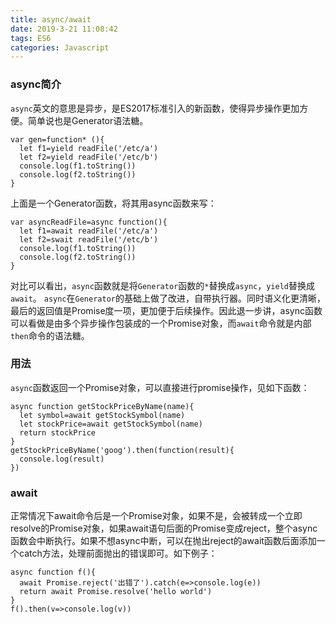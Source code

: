 ```yaml
---
title: async/await
date: 2019-3-21 11:08:42
tags: ES6
categories: Javascript
---
```

### async简介
`async`英文的意思是异步，是ES2017标准引入的新函数，使得异步操作更加方便。简单说也是Generator语法糖。<!-- more -->
```
var gen=function* (){
  let f1=yield readFile('/etc/a')
  let f2=yield readFile('/etc/b')
  console.log(f1.toString())
  console.log(f2.toString())
}
```
上面是一个Generator函数，将其用async函数来写：
```
var asyncReadFile=async function(){
  let f1=await readFile('/etc/a')
  let f2=swait readFile('/etc/b')
  console.log(f1.toString())
  console.log(f2.toString())
}
```
对比可以看出，`async`函数就是将`Generator`函数的`*`替换成`async`，`yield`替换成`await`。
`async`在`Generator`的基础上做了改进，自带执行器。同时语义化更清晰，最后的返回值是Promise度一项，更加便于后续操作。因此退一步讲，async函数可以看做是由多个异步操作包装成的一个Promise对象，而`await`命令就是内部`then`命令的语法糖。

### 用法
`async`函数返回一个Promise对象，可以直接进行promise操作，见如下函数：
```
async function getStockPriceByName(name){
  let symbol=await getStockSymbol(name)
  let stockPrice=await getStockSymbol(name)
  return stockPrice
}
getStockPriceByName('goog').then(function(result){
  console.log(result)
})
```

### await
正常情况下await命令后是一个Promise对象，如果不是，会被转成一个立即resolve的Promise对象，如果await语句后面的Promise变成reject，整个async函数会中断执行。如果不想async中断，可以在抛出reject的await函数后面添加一个catch方法，处理前面抛出的错误即可。如下例子：
```
async function f(){
  await Promise.reject('出错了').catch(e=>console.log(e))
  return await Promise.resolve('hello world')
}
f().then(v=>console.log(v))
```